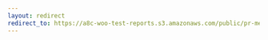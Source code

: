 ```yaml
---
layout: redirect
redirect_to: https://a8c-woo-test-reports.s3.amazonaws.com/public/pr-merge/40605/api/index.html
---
```


